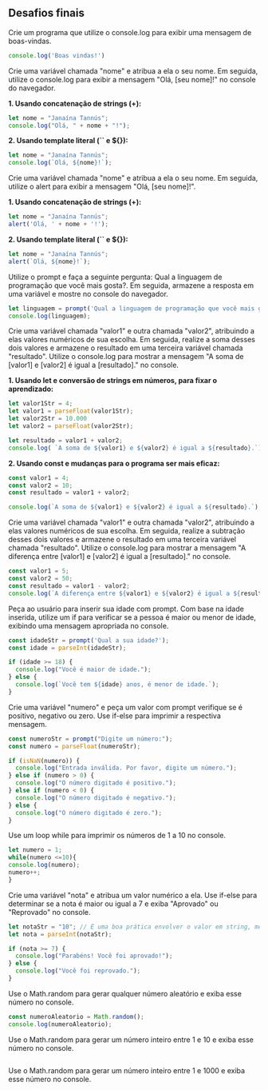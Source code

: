 ## Desafios finais

Crie um programa que utilize o console.log para exibir uma mensagem de boas-vindas.
```javascript
console.log('Boas vindas!')
```

Crie uma variável chamada "nome" e atribua a ela o seu nome. Em seguida, utilize o console.log para exibir a mensagem "Olá, [seu nome]!" no console do navegador.

**1. Usando concatenação de strings (+):**
```javascript
let nome = "Janaína Tannús";
console.log("Olá, " + nome + "!");
```
**2. Usando template literal (`` e ${}):**
```javascript
let nome = "Janaína Tannús";
console.log(`Olá, ${nome}!`);
```

Crie uma variável chamada "nome" e atribua a ela o seu nome. Em seguida, utilize o alert para exibir a mensagem "Olá, [seu nome]!".

**1. Usando concatenação de strings (+):**
```javascript
let nome = "Janaína Tannús";
alert('Olá, ' + nome + '!');
```
**2. Usando template literal (`` e ${}):**
```javascript
let nome = "Janaína Tannús";
alert(`Olá, ${nome}!`);
```

Utilize o prompt e faça a seguinte pergunta: Qual a linguagem de programação que você mais gosta?. Em seguida, armazene a resposta em uma variável e mostre no console do navegador.
```javascript
let linguagem = prompt('Qual a linguagem de programação que você mais gosta?');
console.log(linguagem);
```

Crie uma variável chamada "valor1" e outra chamada "valor2", atribuindo a elas valores numéricos de sua escolha. Em seguida, realize a soma desses dois valores e armazene o resultado em uma terceira variável chamada "resultado". Utilize o console.log para mostrar a mensagem "A soma de [valor1] e [valor2] é igual a [resultado]." no console.

**1. Usando let e conversão de strings em números, para fixar o aprendizado:**
```javascript
let valor1Str = 4;
let valor1 = parseFloat(valor1Str);
let valor2Str = 10.000
let valor2 = parseFloat(valor2Str);

let resultado = valor1 + valor2;
console.log( `A soma de ${valor1} e ${valor2} é igual a ${resultado}.`);
```

**2. Usando const e mudanças para o programa ser mais eficaz:**
```javascript
const valor1 = 4;
const valor2 = 10;
const resultado = valor1 + valor2;

console.log(`A soma de ${valor1} e ${valor2} é igual a ${resultado}.`);
```

Crie uma variável chamada "valor1" e outra chamada "valor2", atribuindo a elas valores numéricos de sua escolha. Em seguida, realize a subtração desses dois valores e armazene o resultado em uma terceira variável chamada "resultado". Utilize o console.log para mostrar a mensagem "A diferença entre [valor1] e [valor2] é igual a [resultado]." no console.
```javascript
const valor1 = 5;
const valor2 = 50;
const resultado = valor1 - valor2;
console.log(`A diferença entre ${valor1} e ${valor2} é igual a ${resultado}.`);
```

Peça ao usuário para inserir sua idade com prompt. Com base na idade inserida, utilize um if para verificar se a pessoa é maior ou menor de idade, exibindo uma mensagem apropriada no console.
```javascript
const idadeStr = prompt('Qual a sua idade?');
const idade = parseInt(idadeStr);

if (idade >= 18) {
  console.log("Você é maior de idade.");
} else {
  console.log(`Você tem ${idade} anos, é menor de idade.`);
}
```
Crie uma variável "numero" e peça um valor com prompt verifique se é positivo, negativo ou zero. Use if-else para imprimir a respectiva mensagem.
```javascript
const numeroStr = prompt("Digite um número:");
const numero = parseFloat(numeroStr);

if (isNaN(numero)) {
  console.log("Entrada inválida. Por favor, digite um número.");
} else if (numero > 0) {
  console.log("O número digitado é positivo.");
} else if (numero < 0) {
  console.log("O número digitado é negativo.");
} else {
  console.log("O número digitado é zero.");
}

```
Use um loop while para imprimir os números de 1 a 10 no console.
```javascript
let numero = 1;
while(numero <=10){
console.log(numero);
numero++;
}

```
Crie uma variável "nota" e atribua um valor numérico a ela. Use if-else para determinar se a nota é maior ou igual a 7 e exiba "Aprovado" ou "Reprovado" no console.
```javascript
let notaStr = "10"; // É uma boa prática envolver o valor em string, mesmo que seja um número
let nota = parseInt(notaStr);

if (nota >= 7) {
  console.log("Parabéns! Você foi aprovado!");
} else {
  console.log("Você foi reprovado.");
}
```

Use o Math.random para gerar qualquer número aleatório e exiba esse número no console.
```javascript
const numeroAleatorio = Math.random();
console.log(numeroAleatorio);

```

Use o Math.random para gerar um número inteiro entre 1 e 10 e exiba esse número no console.
```javascript

```
Use o Math.random para gerar um número inteiro entre 1 e 1000 e exiba esse número no console.
```javascript

```
